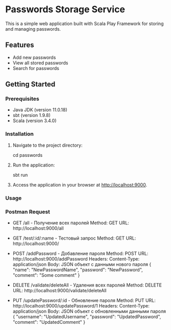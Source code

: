 # Passwords Storage Service

This is a simple web application built with Scala Play Framework for storing and managing passwords.

## Features

- Add new passwords
- View all stored passwords
- Search for passwords

## Getting Started

### Prerequisites

- Java JDK (version 11.0.18)
- sbt (version 1.9.8)
- Scala (version 3.4.0)

### Installation


1. Navigate to the project directory:

    
    cd passwords
    

2. Run the application:

    
    sbt run
    

3. Access the application in your browser at [http://localhost:9000](http://localhost:9000).

### Usage

### Postman Request

- GET /all - Получение всех паролей
Method: GET
URL: http://localhost:9000/all


- GET /test/:id/:name - Тестовый запрос
Method: GET
URL: http://localhost:9000/


- POST /addPassword - Добавление пароля
Method: POST
URL: http://localhost:9000/addPassword
Headers: Content-Type: application/json
Body: JSON объект с данными нового пароля
{
    "name": "NewPasswordName",
    "password": "NewPassword",
    "comment": "Some comment"
}


- DELETE /validate/deleteAll -  Удаления всех паролей
Method: DELETE
URL: http://localhost:9000/validate/deleteAll


- PUT /updatePassword/:id - Обновление пароля
Method: PUT
URL: http://localhost:9000/updatePassword/1
Headers: Content-Type: application/json
Body: JSON объект с обновленными данными пароля
{
    "username": "UpdatedUsername",
    "password": "UpdatedPassword",
    "comment": "UpdatedComment"
}
